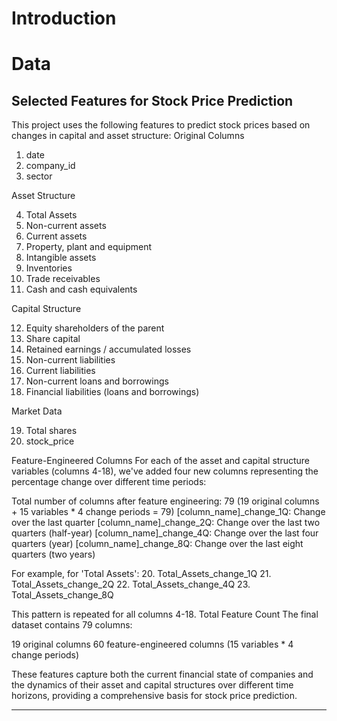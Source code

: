 # Introduction


# Data
## Selected Features for Stock Price Prediction
This project uses the following features to predict stock prices based on changes in capital and asset structure:
Original Columns

1. date
2. company_id
3. sector

Asset Structure

4. Total Assets
5. Non-current assets
6. Current assets
7. Property, plant and equipment
8. Intangible assets
9. Inventories
10. Trade receivables
11. Cash and cash equivalents

Capital Structure

12. Equity shareholders of the parent
13. Share capital
14. Retained earnings / accumulated losses
15. Non-current liabilities
16. Current liabilities
17. Non-current loans and borrowings
18. Financial liabilities (loans and borrowings)

Market Data

19. Total shares
20. stock_price

Feature-Engineered Columns
For each of the asset and capital structure variables (columns 4-18), we've added four new columns representing the percentage change over different time periods:

Total number of columns after feature engineering: 79
(19 original columns + 15 variables * 4 change periods = 79)
[column_name]_change_1Q: Change over the last quarter
[column_name]_change_2Q: Change over the last two quarters (half-year)
[column_name]_change_4Q: Change over the last four quarters (year)
[column_name]_change_8Q: Change over the last eight quarters (two years)

For example, for 'Total Assets':
20. Total_Assets_change_1Q
21. Total_Assets_change_2Q
22. Total_Assets_change_4Q
23. Total_Assets_change_8Q

This pattern is repeated for all columns 4-18.
Total Feature Count
The final dataset contains 79 columns:

19 original columns
60 feature-engineered columns (15 variables * 4 change periods)

These features capture both the current financial state of companies and the dynamics of their asset and capital structures over different time horizons, providing a comprehensive basis for stock price prediction.

---
